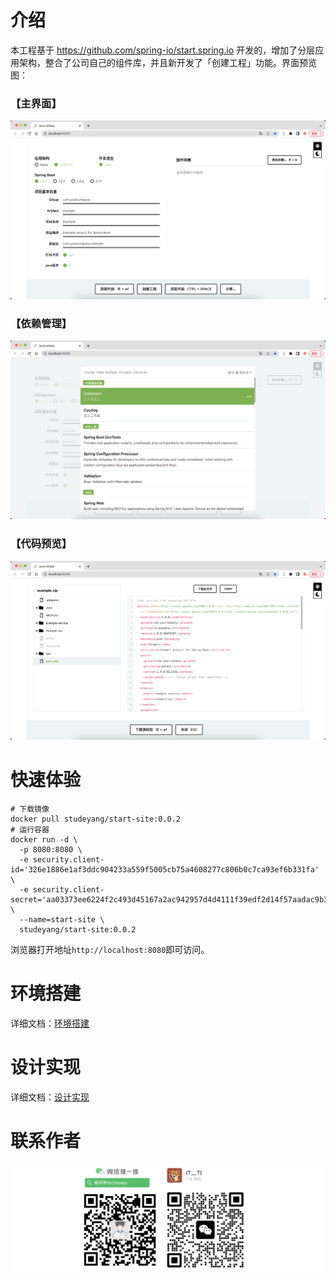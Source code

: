 # 介绍

本工程基于 https://github.com/spring-io/start.spring.io 开发的，增加了分层应用架构，整合了公司自己的组件库，并且新开发了「创建工程」功能。界面预览图：

### 【主界面】

![主界面](docs/主界面.png)

### 【依赖管理】

![依赖管理](docs/依赖管理.png)

### 【代码预览】

![代码预览](docs/代码预览.png)

# 快速体验

```shell
# 下载镜像
docker pull studeyang/start-site:0.0.2
# 运行容器
docker run -d \
  -p 8080:8080 \
  -e security.client-id='326e1886e1af3ddc904233a559f5005cb75a4608277c806b0c7ca93ef6b331fa' \
  -e security.client-secret='aa03373ee6224f2c493d45167a2ac942957d4d4111f39edf2d14f57aadac9b3c' \
  --name=start-site \
  studeyang/start-site:0.0.2
```

浏览器打开地址`http://localhost:8080`即可访问。

# 环境搭建

详细文档：[环境搭建](./docs/环境搭建.md)

# 设计实现

详细文档：[设计实现](./docs/设计实现.md)

# 联系作者

![image-20221127122036490](docs/contact.png)
